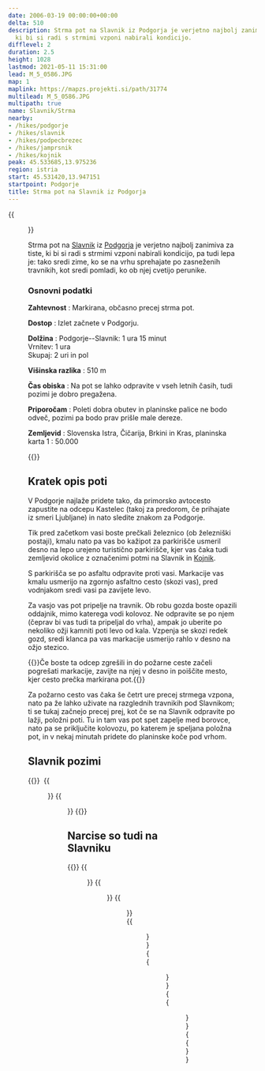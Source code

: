 ```yaml
---
date: 2006-03-19 00:00:00+00:00
delta: 510
description: Strma pot na Slavnik iz Podgorja je verjetno najbolj zanimiva za tiste,
  ki bi si radi s strmimi vzponi nabirali kondicijo.
difflevel: 2
duration: 2.5
height: 1028
lastmod: 2021-05-11 15:31:00
lead: M_5_0586.JPG
map: 1
maplink: https://mapzs.projekti.si/path/31774
multilead: M_5_0586.JPG
multipath: true
name: Slavnik/Strma
nearby:
- /hikes/podgorje
- /hikes/slavnik
- /hikes/podpecbrezec
- /hikes/jamprsnik
- /hikes/kojnik
peak: 45.533685,13.975236
region: istria
start: 45.531420,13.947151
startpoint: Podgorje
title: Strma pot na Slavnik iz Podgorja
---
```

{{<figure src="M_5_0586.JPG">}}

Strma pot na [Slavnik](../) iz [Podgorja](../podgorje) je verjetno najbolj zanimiva za tiste, ki bi si radi s strmimi vzponi nabirali kondicijo, pa tudi lepa je: tako sredi zime, ko se na vrhu sprehajate po zasneženih travnikih, kot sredi pomladi, ko ob njej cvetijo perunike.

### Osnovni podatki

**Zahtevnost**
:   Markirana, občasno precej strma pot.

**Dostop**
:   Izlet začnete v Podgorju.

**Dolžina**
:   Podgorje--Slavnik: 1 ura 15 minut\
    Vrnitev: 1 ura\
    Skupaj: 2 uri in pol

**Višinska razlika**
:   510 m

**Čas obiska**
:   Na pot se lahko odpravite v vseh letnih časih, tudi pozimi je dobro pregažena.

**Priporočam**
:   Poleti dobra obutev in planinske palice ne bodo odveč, pozimi pa bodo prav prišle male dereze.

**Zemljevid**
:   Slovenska Istra, Čičarija, Brkini in Kras, planinska karta 1 : 50.000

{{<hike-details-extra>}}

Kratek opis poti
----------------

V Podgorje najlaže pridete tako, da primorsko avtocesto zapustite na odcepu Kastelec (takoj za predorom, če prihajate iz smeri Ljubljane) in nato sledite znakom za Podgorje.

Tik pred začetkom vasi boste prečkali železnico (ob železniški postaji), kmalu nato pa vas bo kažipot za parkirišče usmeril desno na lepo urejeno turistično parkirišče, kjer vas čaka tudi zemljevid okolice z označenimi potmi na Slavnik in [Kojnik](../../kojnik).

S parkirišča se po asfaltu odpravite proti vasi. Markacije vas kmalu usmerijo na zgornjo asfaltno cesto (skozi vas), pred vodnjakom sredi vasi pa zavijete levo.

Za vasjo vas pot pripelje na travnik. Ob robu gozda boste opazili oddajnik, mimo katerega vodi kolovoz. Ne odpravite se po njem (čeprav bi vas tudi ta pripeljal do vrha), ampak jo uberite po nekoliko ožji kamniti poti levo od kala. Vzpenja se skozi redek gozd, sredi klanca pa vas markacije usmerijo rahlo v desno na ožjo stezico.

{{<note info>}}Če boste ta odcep zgrešili in do požarne ceste začeli pogrešati markacije, zavijte na njej v desno in poiščite mesto, kjer cesto prečka markirana pot.{{</note>}}

Za požarno cesto vas čaka še četrt ure precej strmega vzpona, nato pa že lahko uživate na razglednih travnikih pod Slavnikom; ti se tukaj začnejo precej prej, kot če se na Slavnik odpravite po lažji, položni poti. Tu in tam vas pot spet zapelje med borovce, nato pa se priključite kolovozu, po katerem je speljana položna pot, in v nekaj minutah pridete do planinske koče pod vrhom.

## Slavnik pozimi

{{<gallery>}} 
{{<figure src="M_5_0588.JPG" caption="Travniki pod vrhom">}}
{{<figure src="M_5_0590.JPG" caption="Vrh Slavnika">}}
{{</gallery>}}

## Narcise so tudi na Slavniku

{{<gallery>}}
{{<figure src="M_20210510_094648.jpg">}}
{{<figure src="M_20210510_095239.jpg">}}
{{<figure src="M_20210510_095505.jpg">}}
{{<figure src="M_20210510_095625.jpg">}}
{{<figure src="M_20210510_100216.jpg">}}
{{<figure src="M_20210510_110815.jpg">}}
{{</gallery>}}
